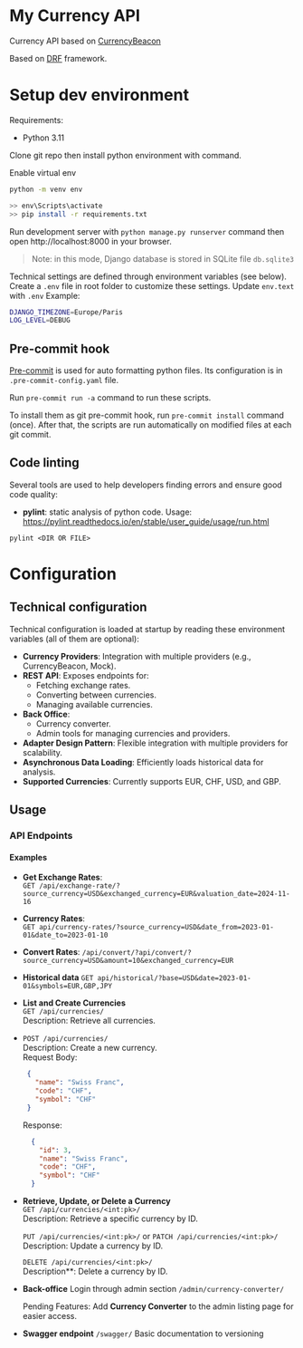 # My Currency API

Currency API based on [CurrencyBeacon](https://currencybeacon.com/api-documentation)

Based on [DRF](https://www.django-rest-framework.org/topics/documenting-your-api/) framework.

# Setup dev environment

Requirements:

- Python 3.11

Clone git repo then install python environment with command.

Enable virtual env 
```bash
python -m venv env

>> env\Scripts\activate
>> pip install -r requirements.txt
```
Run development server with `python manage.py runserver` command then open http://localhost:8000 in your browser.

> Note: in this mode, Django database is stored in SQLite file `db.sqlite3`

Technical settings are defined through environment variables (see below). Create a `.env` file in root folder to customize these settings. Update `env.text` with `.env`
Example:

```sh
DJANGO_TIMEZONE=Europe/Paris
LOG_LEVEL=DEBUG
```

## Pre-commit hook

[Pre-commit](https://pre-commit.com/) is used for auto formatting python files. Its configuration is in `.pre-commit-config.yaml` file.

Run `pre-commit run -a` command to run these scripts.

To install them as git pre-commit hook, run `pre-commit install` command (once). After that, the scripts are run automatically on modified files at each git commit.

## Code linting

Several tools are used to help developers finding errors and ensure good code quality:

- **pylint**: static analysis of python code. Usage: https://pylint.readthedocs.io/en/stable/user_guide/usage/run.html

```
pylint <DIR OR FILE>
```

# Configuration

## Technical configuration

Technical configuration is loaded at startup by reading these environment variables (all of them are optional):

- **Currency Providers**: Integration with multiple providers (e.g., CurrencyBeacon, Mock).  
- **REST API**: Exposes endpoints for:  
  - Fetching exchange rates.  
  - Converting between currencies.  
  - Managing available currencies.  
- **Back Office**:  
  - Currency converter.  
  - Admin tools for managing currencies and providers.  
- **Adapter Design Pattern**: Flexible integration with multiple providers for scalability.  
- **Asynchronous Data Loading**: Efficiently loads historical data for analysis.  
- **Supported Currencies**: Currently supports EUR, CHF, USD, and GBP.  


## Usage  

### API Endpoints 
#### Examples
- **Get Exchange Rates**:  
`GET /api/exchange-rate/?source_currency=USD&exchanged_currency=EUR&valuation_date=2024-11-16` 

- **Currency Rates**:  
  `GET api/currency-rates/?source_currency=USD&date_from=2023-01-01&date_to=2023-01-10`  
- **Convert Rates**:
  `/api/convert/?api/convert/?source_currency=USD&amount=10&exchanged_currency=EUR`
- **Historical data**
  `GET api/historical/?base=USD&date=2023-01-01&symbols=EUR,GBP,JPY`


- **List and Create Currencies**  
  `GET /api/currencies/`  
   Description: Retrieve all currencies.  
- `POST /api/currencies/`  
    Description: Create a new currency.  
    Request Body:  
     ```json  
      {  
        "name": "Swiss Franc",  
        "code": "CHF",  
        "symbol": "CHF"  
      }  
     ```  
    Response:  
    ```json  
      {  
        "id": 3,  
        "name": "Swiss Franc",  
        "code": "CHF",  
        "symbol": "CHF"  
      }  
    ```  

- **Retrieve, Update, or Delete a Currency**  
    `GET /api/currencies/<int:pk>/`  
    Description: Retrieve a specific currency by ID.  

    `PUT /api/currencies/<int:pk>/` or `PATCH /api/currencies/<int:pk>/`
    Description: Update a currency by ID. 
    
    `DELETE /api/currencies/<int:pk>/`  
    Description**: Delete a currency by ID. 
    
-  **Back-office**
    Login through admin section 
    `/admin/currency-converter/`
    
    Pending Features: Add **Currency Converter** to the admin listing page for easier access.

- **Swagger endpoint**
  `/swagger/`
   Basic documentation to versioning
